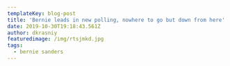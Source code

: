 ```yaml
---
templateKey: blog-post
title: 'Bernie leads in new polling, nowhere to go but down from here'
date: 2019-10-30T19:18:43.561Z
author: dkrasniy
featuredimage: /img/rtsjmkd.jpg
tags:
  - bernie sanders
---
```


